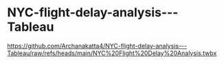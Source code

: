 # NYC-flight-delay-analysis---Tableau

https://github.com/Archanakatta4/NYC-flight-delay-analysis---Tableau/raw/refs/heads/main/NYC%20Flight%20Delay%20Analysis.twbx
